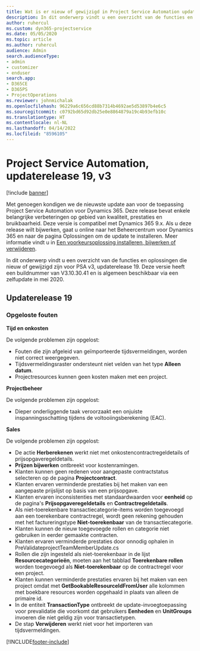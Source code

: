 ```yaml
---
title: Wat is er nieuw of gewijzigd in Project Service Automation updaterelease 19, v3
description: In dit onderwerp vindt u een overzicht van de functies en oplossingen die beschikbaar zijn voor Project Service Automation updaterelease 19, v3.
author: ruhercul
ms.custom: dyn365-projectservice
ms.date: 05/05/2020
ms.topic: article
ms.author: ruhercul
audience: Admin
search.audienceType:
- admin
- customizer
- enduser
search.app:
- D365CE
- D365PS
- ProjectOperations
ms.reviewer: johnmichalak
ms.openlocfilehash: 96229a6c656cd88b7314b4692ae5d53897b4e6c5
ms.sourcegitcommit: c0792bd65d92db25e0e8864879a19c4b93efb10c
ms.translationtype: HT
ms.contentlocale: nl-NL
ms.lasthandoff: 04/14/2022
ms.locfileid: "8596105"
---
```

# <a name="project-service-automation-update-release-19-v3"></a>Project Service Automation, updaterelease 19, v3

[!include [banner](../includes/psa-now-project-operations.md)]

Met genoegen kondigen we de nieuwste update aan voor de toepassing Project Service Automation voor Dynamics 365. Deze release bevat enkele belangrijke verbeteringen op gebied van kwaliteit, prestaties en bruikbaarheid. Deze versie is compatibel met Dynamics 365 9.x. Als u deze release wilt bijwerken, gaat u online naar het Beheercentrum voor Dynamics 365 en naar de pagina Oplossingen om de update te installeren. Meer informatie vindt u in [Een voorkeursoplossing installeren, bijwerken of verwijderen](/power-platform/admin/install-remove-preferred-solution).

In dit onderwerp vindt u een overzicht van de functies en oplossingen die nieuw of gewijzigd zijn voor PSA v3, updaterelease 19. Deze versie heeft een buildnummer van V3.10.30.41 en is algemeen beschikbaar via een zelfupdate in mei 2020.

## <a name="update-release-19"></a>Updaterelease 19

### <a name="bug-fixes"></a>Opgeloste fouten

**Tijd en onkosten**

De volgende problemen zijn opgelost: 

- Fouten die zijn afgeleid van geïmporteerde tijdsvermeldingen, worden niet correct weergegeven.
- Tijdsvermeldingsraster ondersteunt niet velden van het type **Alleen datum**.
- Projectresources kunnen geen kosten maken met een project.

**Projectbeheer**

De volgende problemen zijn opgelost: 

-  Dieper onderliggende taak veroorzaakt een onjuiste inspanningsschatting tijdens de voltooiingsberekening (EAC).

**Sales**

De volgende problemen zijn opgelost: 

- De actie **Herberekenen** werkt niet met onkostencontractregeldetails of prijsopgaveregeldetails.
- **Prijzen bijwerken** ontbreekt voor kostenramingen.
-  Klanten kunnen geen redenen voor aangepaste contractstatus selecteren op de pagina **Projectcontract**.
- Klanten ervaren verminderde prestaties bij het maken van een aangepaste prijslijst op basis van een prijsopgave.
- Klanten ervaren inconsistenties met standaardwaarden voor **eenheid** op de pagina's **Prijsopgaveregeldetails** en **Contractregeldetails**.
- Als niet-toerekenbare transactiecategorie-items worden toegevoegd aan een toerekenbare contractregel, wordt geen rekening gehouden met het factureringstype **Niet-toerekenbaar** van de transactiecategorie.
- Klanten kunnen de nieuw toegevoegde rollen en categorie niet gebruiken in eerder gemaakte contracten.
- Klanten ervaren verminderde prestaties door onnodig ophalen in PreValidateprojectTeamMemberUpdate.cs
- Rollen die zijn ingesteld als niet-toerekenbaar in de lijst **Resourcecategorieën**, moeten aan het tabblad **Toerekenbare rollen** worden toegevoegd als **Niet-toerekenbaar** op de contractregel voor een project.
- Klanten kunnen verminderde prestaties ervaren bij het maken van een project omdat met **GetBookableResourceIdFromUser** alle kolommen met boekbare resources worden opgehaald in plaats van alleen de primaire id.
- In de entiteit **TransactionType** ontbreekt de update-invoegtoepassing voor prevalidatie die voorkomt dat gebruikers **Eenheden** en **UnitGroups** invoeren die niet geldig zijn voor transactietypen.
- De stap **Verwijderen** werkt niet voor het importeren van tijdsvermeldingen.


[!INCLUDE[footer-include](../includes/footer-banner.md)]
